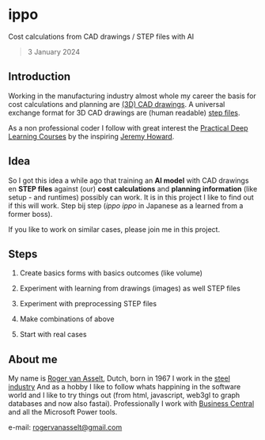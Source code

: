 # ippo
Cost calculations from CAD drawings / STEP files with AI
> 3 January 2024

## Introduction
Working in the manufacturing industry almost whole my career the basis for cost calculations and planning are [(3D) CAD drawings](https://en.wikipedia.org/wiki/Computer-aided_design).
A universal exchange format for 3D CAD drawings are (human readable) [step files]( https://en.wikipedia.org/wiki/ISO_10303-21).

As a non professional coder I follow with great interest the [Practical Deep Learning Courses](https://course.fast.ai) by the inspiring [Jeremy Howard](https://course.fast.ai/#your-teacher).

## Idea
So I got this idea a while ago that training an **AI model** with CAD drawings en **STEP files** against (our) **cost calculations** and **planning information** (like setup - and runtimes) possibly can work.
It is in this project I like to find out if this will work. Step bij step (*ippo ippo* in Japanese as a learned from a former boss).

If you like to work on similar cases, please join me in this project.

## Steps
1. Create basics forms with basics outcomes (like volume)
2. Experiment with learning from drawings (images) as well STEP files
3. Experiment with preprocessing STEP files
4. Make combinations of above

5. Start with real cases

## About me
My name is [Roger van Asselt](https://www.linkedin.com/in/roger-van-asselt-4618b352/), Dutch, born in 1967
I work in the [steel industry](https://www.steelconstructions.nl)
And as a hobby I like to follow whats happining in the software world and I like to try things out (from html, javascript, web3gl to graph databases and now also fastai).
Professionally I work with [Business Central](https://www.microsoft.com/en-us/dynamics-365/products/business-central) and all the Microsoft Power tools.

e-mail: rogervanasselt@gmail.com
